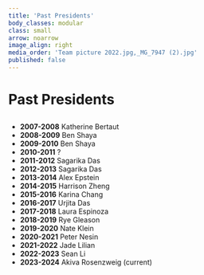 ```yaml
---
title: 'Past Presidents'
body_classes: modular
class: small
arrow: noarrow
image_align: right
media_order: 'Team picture 2022.jpg,_MG_7947 (2).jpg'
published: false
---
```


# **Past Presidents**
##
* **2007-2008** Katherine Bertaut
* **2008-2009** Ben Shaya
* **2009-2010** Ben Shaya
* **2010-2011** ?
* **2011-2012** Sagarika Das
* **2012-2013** Sagarika Das
* **2013-2014** Alex Epstein
* **2014-2015** Harrison Zheng
* **2015-2016** Karina Chang 
* **2016-2017** Urjita Das
* **2017-2018** Laura Espinoza
* **2018-2019** Rye Gleason
* **2019-2020** Nate Klein
* **2020-2021** Peter Nesin
* **2021-2022** Jade Lilian
* **2022-2023** Sean Li
* **2023-2024** Akiva Rosenzweig (current)